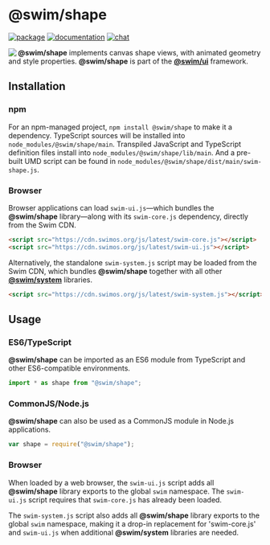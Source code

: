 # @swim/shape

[![package](https://img.shields.io/npm/v/@swim/shape.svg)](https://www.npmjs.com/package/@swim/shape)
[![documentation](https://img.shields.io/badge/doc-TypeDoc-blue.svg)](https://docs.swimos.org/js/latest/modules/_swim_shape.html)
[![chat](https://img.shields.io/badge/chat-Gitter-green.svg)](https://gitter.im/swimos/community)

<a href="https://www.swimos.org"><img src="https://docs.swimos.org/readme/marlin-blue.svg" align="left"></a>

**@swim/shape** implements canvas shape views, with animated geometry and style
properties.  **@swim/shape** is part of the
[**@swim/ui**](https://github.com/swimos/swim/tree/master/swim-system-js/swim-ui-js/@swim/ui)
framework.

## Installation

### npm

For an npm-managed project, `npm install @swim/shape` to make it a dependency.
TypeScript sources will be installed into `node_modules/@swim/shape/main`.
Transpiled JavaScript and TypeScript definition files install into
`node_modules/@swim/shape/lib/main`.  And a pre-built UMD script can
be found in `node_modules/@swim/shape/dist/main/swim-shape.js`.

### Browser

Browser applications can load `swim-ui.js`—which bundles the **@swim/shape**
library—along with its `swim-core.js` dependency, directly from the Swim CDN.

```html
<script src="https://cdn.swimos.org/js/latest/swim-core.js"></script>
<script src="https://cdn.swimos.org/js/latest/swim-ui.js"></script>
```

Alternatively, the standalone `swim-system.js` script may be loaded
from the Swim CDN, which bundles **@swim/shape** together with all other
[**@swim/system**](https://github.com/swimos/swim/tree/master/swim-system-js/@swim/system)
libraries.

```html
<script src="https://cdn.swimos.org/js/latest/swim-system.js"></script>
```

## Usage

### ES6/TypeScript

**@swim/shape** can be imported as an ES6 module from TypeScript and other
ES6-compatible environments.

```typescript
import * as shape from "@swim/shape";
```

### CommonJS/Node.js

**@swim/shape** can also be used as a CommonJS module in Node.js applications.

```javascript
var shape = require("@swim/shape");
```

### Browser

When loaded by a web browser, the `swim-ui.js` script adds all
**@swim/shape** library exports to the global `swim` namespace.  The
`swim-ui.js` script requires that `swim-core.js` has already been loaded.

The `swim-system.js` script also adds all **@swim/shape** library exports
to the global `swim` namespace, making it a drop-in replacement for
'swim-core.js' and `swim-ui.js` when additional **@swim/system**
libraries are needed.

